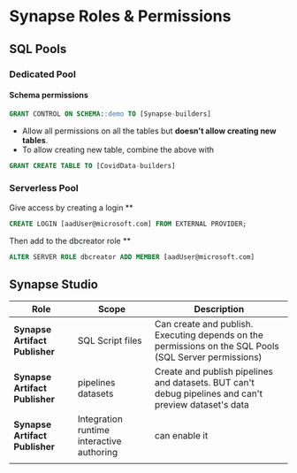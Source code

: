 # Synapse Roles & Permissions



## SQL Pools

### Dedicated Pool

#### Schema permissions

```sql
GRANT CONTROL ON SCHEMA::demo TO [Synapse-builders]
```

- Allow all permissions on all the tables but **doesn't allow creating new tables**. 
- To allow creating new table, combine the above with

```sql
GRANT CREATE TABLE TO [CovidData-builders]
```



### Serverless Pool

Give access by creating a login **

```sql
CREATE LOGIN [aadUser@microsoft.com] FROM EXTERNAL PROVIDER;
```

Then add to the dbcreator role **

```sql
ALTER SERVER ROLE dbcreator ADD MEMBER [aadUser@microsoft.com]
```











## Synapse Studio



| Role                           | Scope                                     | Description                                                  |
| ------------------------------ | ----------------------------------------- | ------------------------------------------------------------ |
| **Synapse Artifact Publisher** | SQL Script files                          | Can create and publish. Executing depends on the permissions on the SQL Pools (SQL Server permissions) |
| **Synapse Artifact Publisher** | pipelines <br />datasets                  | Create and publish pipelines and datasets. BUT can't debug pipelines and can't preview dataset's data |
| **Synapse Artifact Publisher** | Integration runtime interactive authoring | can enable it                                                |
|                                |                                           |                                                              |

[^**]: To be tested

